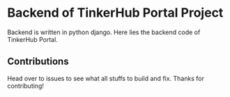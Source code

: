 # Backend of TinkerHub Portal Project
Backend is written in python django. Here lies the backend code of TinkerHub Portal. 

## Contributions

Head over to issues to see what all stuffs to build and fix. Thanks for contributing!
